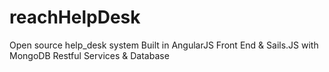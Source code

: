 # reachHelpDesk
Open source help_desk system Built in AngularJS Front End &amp; Sails.JS with MongoDB Restful Services &amp; Database
